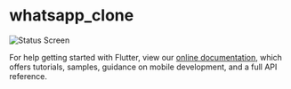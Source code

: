 # whatsapp_clone



![Status Screen](https://i.ibb.co/X4h0Y0R/WhatsApp.jpg)




For help getting started with Flutter, view our
[online documentation](https://flutter.dev/docs), which offers tutorials,
samples, guidance on mobile development, and a full API reference.
